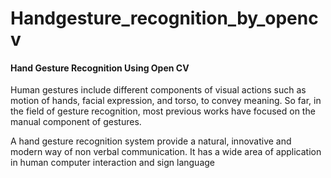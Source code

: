 # Handgesture_recognition_by_opencv
#### Hand Gesture Recognition Using Open CV

Human gestures include different components of visual actions such as motion of hands, facial expression, and torso, to convey meaning. So far, in the field of gesture recognition, most previous works have focused on the manual component of gestures.

A hand gesture recognition system provide a natural, innovative and modern way of non verbal communication. It has a wide area of application in human computer interaction and sign language

